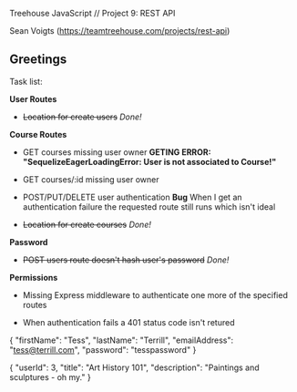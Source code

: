 Treehouse JavaScript // Project 9: REST API

Sean Voigts (https://teamtreehouse.com/projects/rest-api)

## Greetings

Task list:

**User Routes**

  - ~~Location for create users~~ *Done!*


**Course Routes**

  - GET courses missing user owner **GETING ERROR: "SequelizeEagerLoadingError: User is not associated to Course!"**

  - GET courses/:id missing user owner

  - POST/PUT/DELETE user authentication **Bug** When I get an authentication failure the requested route still runs which isn't ideal

  - ~~Location for create courses~~ *Done!*


**Password**

  - ~~POST users route doesn't hash user's password~~ *Done!*


**Permissions**

  - Missing Express middleware to authenticate one more of the specified routes

  - When authentication fails a 401 status code isn't retured






{
    "firstName": "Tess",
    "lastName": "Terrill",
    "emailAddress": "tess@terrill.com",
    "password": "tesspassword"
}

{
  "userId": 3,
  "title": "Art History 101",
  "description": "Paintings and sculptures - oh my."
}